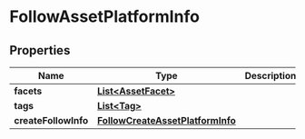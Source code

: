 # FollowAssetPlatformInfo

## Properties
Name | Type | Description | Notes
------------ | ------------- | ------------- | -------------
**facets** | [**List&lt;AssetFacet&gt;**](AssetFacet.md) |  |  [optional]
**tags** | [**List&lt;Tag&gt;**](Tag.md) |  |  [optional]
**createFollowInfo** | [**FollowCreateAssetPlatformInfo**](FollowCreateAssetPlatformInfo.md) |  |  [optional]
